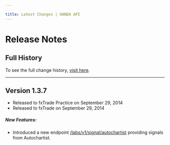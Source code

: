 ```yaml
---

title: Latest Changes | OANDA API
---
```


# Release Notes

## Full History

To see the full change history, [visit here](/docs/full-history.md).

------------------------


<!-- Template for adding new notes

## Version 1.1.0
- Released to Sandbox on Feb 21, 2014
- Released to fxTrade Practice on Feb 26, 2014
- Release to fxTrade pending  
<br/>

##### Compatibility Changes:

- None because we don't mess with that much

##### New Features:

- Modified the thing to do the stuff
- More modifications to the thing

##### Bug Fixes:

- Stopped the other thing from breaking on sundays
:
-------------------------------------


Template ends -->

## Version 1.3.7
- Released to fxTrade Practice on September 29, 2014
- Released to fxTrade on September 29, 2014

##### New Features:
- Introduced a new endpoint [/labs/v1/signal/autochartist](/docs/v1/forex-labs/#autochartist-patterns) providing signals from Autochartist.


